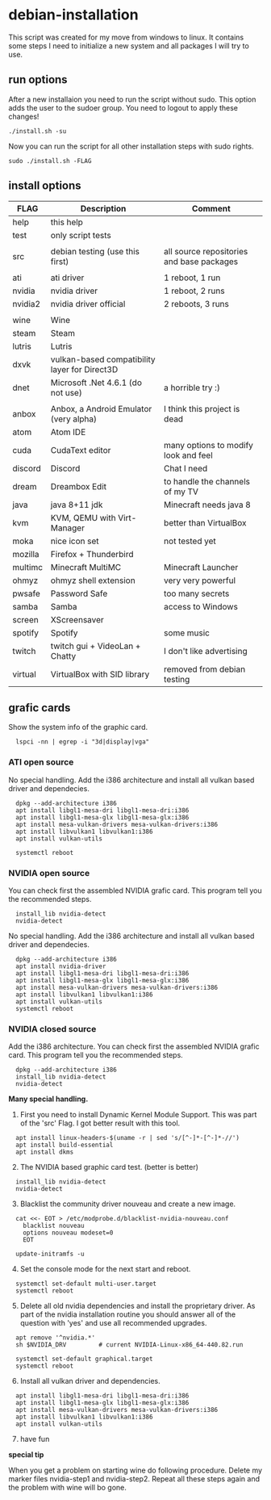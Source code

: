 # debian-installation

This script was created for my move from windows to linux.
It contains some steps I need to initialize a new system and all packages I will try to use.

## run options

After a new installaion you need to run the script without sudo. This option adds the user to the sudoer group. You need to logout to apply these changes!

```shell
./install.sh -su
```

Now you can run the script for all other installation steps with sudo rights.

```shell
sudo ./install.sh -FLAG
```

## install options

| FLAG | Description | Comment |
| ---- | ----------- | ------- |
| help | this help | |
| test | only script tests | |
|  |  |  |
| src | debian testing (use this first) | all source repositories and base packages |
|  |  |  |
| ati | ati driver | 1 reboot,  1 run |
| nvidia | nvidia driver | 1 reboot,  2 runs |
| nvidia2 | nvidia driver official | 2 reboots, 3 runs |
|  |  |  |
| wine | Wine | |
| steam | Steam | |
| lutris | Lutris | |
| dxvk | vulkan-based compatibility layer for Direct3D | |
| dnet | Microsoft .Net 4.6.1 (do not use) | a horrible try :) |
|  |  |  |
| anbox | Anbox, a Android Emulator (very alpha) | I think this project is dead |
| atom | Atom IDE | |
| cuda | CudaText editor | many options to modify look and feel |
| discord | Discord | Chat I need |
| dream | Dreambox Edit | to handle the channels of my TV |
| java | java 8+11 jdk | Minecraft needs java 8 |
| kvm | KVM, QEMU with Virt-Manager | better than VirtualBox |
| moka | nice icon set | not tested yet |
| mozilla | Firefox + Thunderbird | |
| multimc | Minecraft MultiMC | Minecraft Launcher |
| ohmyz | ohmyz shell extension | very very powerful |
| pwsafe | Password Safe | too many secrets |
| samba | Samba | access to Windows |
| screen | XScreensaver | |
| spotify | Spotify | some music |
| twitch | twitch gui + VideoLan + Chatty | I don't like advertising |
| virtual | VirtualBox with SID library | removed from debian testing |

## grafic cards

Show the system info of the graphic card.

```shell
  lspci -nn | egrep -i "3d|display|vga"
```

### ATI open source

No special handling. Add the i386 architecture and install all vulkan based driver and dependecies.

```shell
  dpkg --add-architecture i386
  apt install libgl1-mesa-dri libgl1-mesa-dri:i386
  apt install libgl1-mesa-glx libgl1-mesa-glx:i386
  apt install mesa-vulkan-drivers mesa-vulkan-drivers:i386
  apt install libvulkan1 libvulkan1:i386
  apt install vulkan-utils

  systemctl reboot
```

### NVIDIA open source

You can check first the assembled NVIDIA grafic card. This program tell you the recommended steps.

```shell
  install_lib nvidia-detect
  nvidia-detect
```

No special handling. Add the i386 architecture and install all vulkan based driver and dependecies.

```shell
  dpkg --add-architecture i386
  apt install nvidia-driver
  apt install libgl1-mesa-dri libgl1-mesa-dri:i386
  apt install libgl1-mesa-glx libgl1-mesa-glx:i386
  apt install mesa-vulkan-drivers mesa-vulkan-drivers:i386
  apt install libvulkan1 libvulkan1:i386
  apt install vulkan-utils
  systemctl reboot
```

### NVIDIA closed source

Add the i386 architecture.
You can check first the assembled NVIDIA grafic card. This program tell you the recommended steps.

```shell
  dpkg --add-architecture i386
  install_lib nvidia-detect
  nvidia-detect
```

**Many special handling.**

1. First you need to install Dynamic Kernel Module Support. This was part of the 'src' Flag. I got better result with this tool.

```shell
  apt install linux-headers-$(uname -r | sed 's/[^-]*-[^-]*-//')
  apt install build-essential
  apt install dkms
```

2. The NVIDIA based graphic card test. (better is better)

```shell
  install_lib nvidia-detect
  nvidia-detect
```

3. Blacklist the community driver nouveau and create a new image.

```shell
  cat <<- EOT > /etc/modprobe.d/blacklist-nvidia-nouveau.conf
    blacklist nouveau
    options nouveau modeset=0
    EOT

  update-initramfs -u
```

4. Set the console mode for the next start and reboot.

```shell
  systemctl set-default multi-user.target
  systemctl reboot
```

5. Delete all old nvidia dependencies and install the proprietary driver.
As part of the nvidia installation routine you should answer all of the question with 'yes' and use all recommended upgrades.

```shell
  apt remove '^nvidia.*'
  sh $NVIDIA_DRV         # current NVIDIA-Linux-x86_64-440.82.run

  systemctl set-default graphical.target
  systemctl reboot
```

6. Install all vulkan driver and dependencies.

```shell
  apt install libgl1-mesa-dri libgl1-mesa-dri:i386
  apt install libgl1-mesa-glx libgl1-mesa-glx:i386
  apt install mesa-vulkan-drivers mesa-vulkan-drivers:i386
  apt install libvulkan1 libvulkan1:i386
  apt install vulkan-utils
```

7. have fun

**special tip**

When you get a problem on starting wine do following procedure.
Delete my marker files nvidia-step1 and nvidia-step2. Repeat all these steps again and the problem with wine will bo gone.
